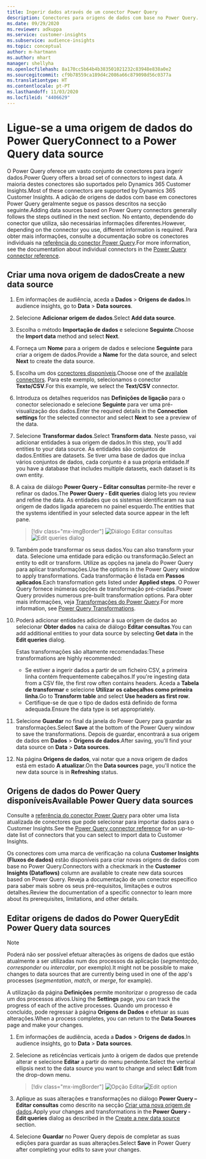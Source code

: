 ```yaml
---
title: Ingerir dados através de um conector Power Query
description: Conectores para origens de dados com base no Power Query.
ms.date: 09/29/2020
ms.reviewer: adkuppa
ms.service: customer-insights
ms.subservice: audience-insights
ms.topic: conceptual
author: m-hartmann
ms.author: mhart
manager: shellyha
ms.openlocfilehash: 8a170cc5b64b4b383501021232c83948e838a0e2
ms.sourcegitcommit: cf9b78559ca189d4c2086a66c879098d56c0377a
ms.translationtype: HT
ms.contentlocale: pt-PT
ms.lasthandoff: 11/03/2020
ms.locfileid: "4406629"
---
```

# <a name="connect-to-a-power-query-data-source"></a><span data-ttu-id="bbfdd-103">Ligue-se a uma origem de dados do Power Query</span><span class="sxs-lookup"><span data-stu-id="bbfdd-103">Connect to a Power Query data source</span></span>

<span data-ttu-id="bbfdd-104">O Power Query oferece um vasto conjunto de conectores para ingerir dados.</span><span class="sxs-lookup"><span data-stu-id="bbfdd-104">Power Query offers a broad set of connectors to ingest data.</span></span> <span data-ttu-id="bbfdd-105">A maioria destes conectores são suportados pelo Dynamics 365 Customer Insights.</span><span class="sxs-lookup"><span data-stu-id="bbfdd-105">Most of these connectors are supported by Dynamics 365 Customer Insights.</span></span> <span data-ttu-id="bbfdd-106">A adição de origens de dados com base em conectores Power Query geralmente segue os passos descritos na secção seguinte.</span><span class="sxs-lookup"><span data-stu-id="bbfdd-106">Adding data sources based on Power Query connectors generally follows the steps outlined in the next section.</span></span> <span data-ttu-id="bbfdd-107">No entanto, dependendo do conector que utiliza, são necessárias informações diferentes.</span><span class="sxs-lookup"><span data-stu-id="bbfdd-107">However, depending on the connector you use, different information is required.</span></span> <span data-ttu-id="bbfdd-108">Para obter mais informações, consulte a documentação sobre os conectores individuais na [referência do conector Power Query](https://docs.microsoft.com/power-query/connectors/).</span><span class="sxs-lookup"><span data-stu-id="bbfdd-108">For more information, see the documentation about individual connectors in the [Power Query connector reference](https://docs.microsoft.com/power-query/connectors/).</span></span>

## <a name="create-a-new-data-source"></a><span data-ttu-id="bbfdd-109">Criar uma nova origem de dados</span><span class="sxs-lookup"><span data-stu-id="bbfdd-109">Create a new data source</span></span>

1. <span data-ttu-id="bbfdd-110">Em informações de audiência, aceda a **Dados** > **Origens de dados**.</span><span class="sxs-lookup"><span data-stu-id="bbfdd-110">In audience insights, go to **Data** > **Data sources**.</span></span>

1. <span data-ttu-id="bbfdd-111">Selecione **Adicionar origem de dados**.</span><span class="sxs-lookup"><span data-stu-id="bbfdd-111">Select **Add data source**.</span></span>

1. <span data-ttu-id="bbfdd-112">Escolha o método **Importação de dados** e selecione **Seguinte**.</span><span class="sxs-lookup"><span data-stu-id="bbfdd-112">Choose the **Import data** method and select **Next**.</span></span>

1. <span data-ttu-id="bbfdd-113">Forneça um **Nome** para a origem de dados e selecione **Seguinte** para criar a origem de dados.</span><span class="sxs-lookup"><span data-stu-id="bbfdd-113">Provide a **Name** for the data source, and select **Next** to create the data source.</span></span>

1. <span data-ttu-id="bbfdd-114">Escolha um dos [conectores disponíveis](#available-power-query-data-sources).</span><span class="sxs-lookup"><span data-stu-id="bbfdd-114">Choose one of the [available connectors](#available-power-query-data-sources).</span></span> <span data-ttu-id="bbfdd-115">Para este exemplo, selecionamos o conector **Texto/CSV**.</span><span class="sxs-lookup"><span data-stu-id="bbfdd-115">For this example, we select the **Text/CSV** connector.</span></span>

1. <span data-ttu-id="bbfdd-116">Introduza os detalhes requeridos nas **Definições de ligação** para o conector selecionado e selecione **Seguinte** para ver uma pré-visualização dos dados.</span><span class="sxs-lookup"><span data-stu-id="bbfdd-116">Enter the required details in the **Connection settings** for the selected connector and select **Next** to see a preview of the data.</span></span>

1. <span data-ttu-id="bbfdd-117">Selecione **Transformar dados**.</span><span class="sxs-lookup"><span data-stu-id="bbfdd-117">Select **Transform data**.</span></span> <span data-ttu-id="bbfdd-118">Neste passo, vai adicionar entidades à sua origem de dados.</span><span class="sxs-lookup"><span data-stu-id="bbfdd-118">In this step, you'll add entities to your data source.</span></span> <span data-ttu-id="bbfdd-119">As entidades são conjuntos de dados.</span><span class="sxs-lookup"><span data-stu-id="bbfdd-119">Entities are datasets.</span></span> <span data-ttu-id="bbfdd-120">Se tiver uma base de dados que inclua vários conjuntos de dados, cada conjunto é a sua própria entidade.</span><span class="sxs-lookup"><span data-stu-id="bbfdd-120">If you have a database that includes multiple datasets, each dataset is its own entity.</span></span>

1. <span data-ttu-id="bbfdd-121">A caixa de diálogo **Power Query – Editar consultas** permite-lhe rever e refinar os dados.</span><span class="sxs-lookup"><span data-stu-id="bbfdd-121">The **Power Query - Edit queries** dialog lets you review and refine the data.</span></span> <span data-ttu-id="bbfdd-122">As entidades que os sistemas identificaram na sua origem de dados ligada aparecem no painel esquerdo.</span><span class="sxs-lookup"><span data-stu-id="bbfdd-122">The entities that the systems identified in your selected data source appear in the left pane.</span></span>

   > [!div class="mx-imgBorder"]
   > <span data-ttu-id="bbfdd-123">![Diálogo Editar consultas](media/data-manager-configure-edit-queries.png "Diálogo Editar consultas")</span><span class="sxs-lookup"><span data-stu-id="bbfdd-123">![Edit queries dialog](media/data-manager-configure-edit-queries.png "Edit queries dialog")</span></span>

1. <span data-ttu-id="bbfdd-124">Também pode transformar os seus dados.</span><span class="sxs-lookup"><span data-stu-id="bbfdd-124">You can also transform your data.</span></span> <span data-ttu-id="bbfdd-125">Selecione uma entidade para edição ou transformação.</span><span class="sxs-lookup"><span data-stu-id="bbfdd-125">Select an entity to edit or transform.</span></span> <span data-ttu-id="bbfdd-126">Utilize as opções na janela do Power Query para aplicar transformações.</span><span class="sxs-lookup"><span data-stu-id="bbfdd-126">Use the options in the Power Query window to apply transformations.</span></span> <span data-ttu-id="bbfdd-127">Cada transformação é listada em **Passos aplicados**.</span><span class="sxs-lookup"><span data-stu-id="bbfdd-127">Each transformation gets listed under **Applied steps**.</span></span> <span data-ttu-id="bbfdd-128">O Power Query fornece inúmeras opções de transformação pré-criadas.</span><span class="sxs-lookup"><span data-stu-id="bbfdd-128">Power Query provides numerous pre-built transformation options.</span></span> <span data-ttu-id="bbfdd-129">Para obter mais informações, veja [Transformações do Power Query](https://docs.microsoft.com/power-query/power-query-what-is-power-query#transformations).</span><span class="sxs-lookup"><span data-stu-id="bbfdd-129">For more information, see [Power Query Transformations](https://docs.microsoft.com/power-query/power-query-what-is-power-query#transformations).</span></span>

1. <span data-ttu-id="bbfdd-130">Poderá adicionar entidades adicionar à sua origem de dados ao selecionar **Obter dados** na caixa de diálogo **Editar consultas**.</span><span class="sxs-lookup"><span data-stu-id="bbfdd-130">You can add additional entities to your data source by selecting **Get data** in the **Edit queries** dialog.</span></span>

   <span data-ttu-id="bbfdd-131">Estas transformações são altamente recomendadas:</span><span class="sxs-lookup"><span data-stu-id="bbfdd-131">These transformations are highly recommended:</span></span>

   - <span data-ttu-id="bbfdd-132">Se estiver a ingerir dados a partir de um ficheiro CSV, a primeira linha contém frequentemente cabeçalhos.</span><span class="sxs-lookup"><span data-stu-id="bbfdd-132">If you're ingesting data from a CSV file, the first row often contains headers.</span></span> <span data-ttu-id="bbfdd-133">Aceda a **Tabela de transformar** e selecione **Utilizar os cabeçalhos como primeira linha**.</span><span class="sxs-lookup"><span data-stu-id="bbfdd-133">Go to **Transform table** and select **Use headers as first row**.</span></span>
   - <span data-ttu-id="bbfdd-134">Certifique-se de que o tipo de dados está definido de forma adequada.</span><span class="sxs-lookup"><span data-stu-id="bbfdd-134">Ensure the data type is set appropriately.</span></span>

1. <span data-ttu-id="bbfdd-135">Selecione **Guardar** no final da janela do Power Query para guardar as transformações.</span><span class="sxs-lookup"><span data-stu-id="bbfdd-135">Select **Save** at the bottom of the Power Query window to save the transformations.</span></span> <span data-ttu-id="bbfdd-136">Depois de guardar, encontrará a sua origem de dados em **Dados** > **Origens de dados**.</span><span class="sxs-lookup"><span data-stu-id="bbfdd-136">After saving, you'll find your data source on **Data** > **Data sources**.</span></span>

1. <span data-ttu-id="bbfdd-137">Na página **Origens de dados**, vai notar que a nova origem de dados está em estado **A atualizar**.</span><span class="sxs-lookup"><span data-stu-id="bbfdd-137">On the **Data sources** page, you'll notice the new data source is in **Refreshing** status.</span></span>

## <a name="available-power-query-data-sources"></a><span data-ttu-id="bbfdd-138">Origens de dados do Power Query disponíveis</span><span class="sxs-lookup"><span data-stu-id="bbfdd-138">Available Power Query data sources</span></span>

<span data-ttu-id="bbfdd-139">Consulte a [referência do conector Power Query](https://docs.microsoft.com/power-query/connectors/) para obter uma lista atualizada de conectores que pode selecionar para importar dados para o Customer Insights.</span><span class="sxs-lookup"><span data-stu-id="bbfdd-139">See the [Power Query connector reference](https://docs.microsoft.com/power-query/connectors/) for an up-to-date list of connectors that you can select to import data to Customer Insights.</span></span> 

<span data-ttu-id="bbfdd-140">Os conectores com uma marca de verificação na coluna **Customer Insights (Fluxos de dados)** estão disponíveis para criar novas origens de dados com base no Power Query.</span><span class="sxs-lookup"><span data-stu-id="bbfdd-140">Connectors with a checkmark in the **Customer Insights (Dataflows)** column are available to create new data sources based on Power Query.</span></span> <span data-ttu-id="bbfdd-141">Reveja a documentação de um conector específico para saber mais sobre os seus pré-requisitos, limitações e outros detalhes.</span><span class="sxs-lookup"><span data-stu-id="bbfdd-141">Review the documentation of a specific connector to learn more about its prerequisites, limitations, and other details.</span></span>

## <a name="edit-power-query-data-sources"></a><span data-ttu-id="bbfdd-142">Editar origens de dados do Power Query</span><span class="sxs-lookup"><span data-stu-id="bbfdd-142">Edit Power Query data sources</span></span>

> [!NOTE]
> <span data-ttu-id="bbfdd-143">Poderá não ser possível efetuar alterações às origens de dados que estão atualmente a ser utilizadas num dos processos da aplicação (*segmentação*, *corresponder* ou *intercalar*, por exemplo).</span><span class="sxs-lookup"><span data-stu-id="bbfdd-143">It might not be possible to make changes to data sources that are currently being used in one of the app's processes (*segmentation*, *match*, or *merge*, for example).</span></span> 
>
> <span data-ttu-id="bbfdd-144">A utilização da página **Definições** permite monitorizar o progresso de cada um dos processos ativos.</span><span class="sxs-lookup"><span data-stu-id="bbfdd-144">Using the **Settings** page, you can track the progress of each of the active processes.</span></span> <span data-ttu-id="bbfdd-145">Quando um processo é concluído, pode regressar à página **Origens de Dados** e efetuar as suas alterações.</span><span class="sxs-lookup"><span data-stu-id="bbfdd-145">When a process completes, you can return to the **Data Sources** page and make your changes.</span></span>

1. <span data-ttu-id="bbfdd-146">Em informações de audiência, aceda a **Dados** > **Origens de dados**.</span><span class="sxs-lookup"><span data-stu-id="bbfdd-146">In audience insights, go to **Data** > **Data sources**.</span></span>

2. <span data-ttu-id="bbfdd-147">Selecione as reticências verticais junto à origem de dados que pretende alterar e selecione **Editar** a partir do menu pendente.</span><span class="sxs-lookup"><span data-stu-id="bbfdd-147">Select the vertical ellipsis next to the data source you want to change and select **Edit** from the drop-down menu.</span></span>

   > [!div class="mx-imgBorder"]
   > <span data-ttu-id="bbfdd-148">![Opção Editar](media/edit-option-data-sources.png "Opção Editar")</span><span class="sxs-lookup"><span data-stu-id="bbfdd-148">![Edit option](media/edit-option-data-sources.png "Edit option")</span></span>

3. <span data-ttu-id="bbfdd-149">Aplique as suas alterações e transformações no diálogo **Power Query – Editar consultas** como descrito na secção [Criar uma nova origem de dados](#create-a-new-data-source).</span><span class="sxs-lookup"><span data-stu-id="bbfdd-149">Apply your changes and transformations in the **Power Query - Edit queries** dialog as described in the [Create a new data source](#create-a-new-data-source) section.</span></span>

4. <span data-ttu-id="bbfdd-150">Selecione **Guardar** no Power Query depois de completar as suas edições para guardar as suas alterações.</span><span class="sxs-lookup"><span data-stu-id="bbfdd-150">Select **Save** in Power Query after completing your edits to save your changes.</span></span>
